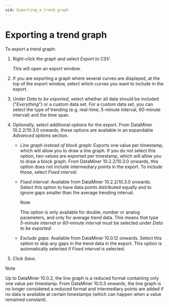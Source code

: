 ```yaml
---
uid: Exporting_a_trend_graph
---
```


# Exporting a trend graph

To export a trend graph:

1. Right-click the graph and select *Export to CSV*.

   This will open an export window.

1. If you are exporting a graph where several curves are displayed, at the top of the export window, select which curves you want to include in the export.

1. Under *Data to be exported*, select whether all data should be included ("*Everything*") or a custom data set. For a custom data set, you can select the type of trending (e.g. real-time, 5-minute interval, 60-minute interval) and the time span.

1. Optionally, select additional options for the export. From DataMiner 10.2.2/10.3.0 onwards, these options are available in an expandable *Advanced options* section.

   - *Line graph instead of block graph*: Exports one value per timestamp, which will allow you to draw a line graph. If you do not select this option, two values are exported per timestamp, which will allow you to draw a block graph. From DataMiner 10.2.2/10.3.0 onwards, this option does not include intermediary points in the export. To include those, select *Fixed interval*.

   - *Fixed interval*: Available from DataMiner 10.2.2/10.3.0 onwards. Select this option to have data points distributed equally and to ignore gaps smaller than the average trending interval. 
   
     >[!NOTE]
     >This option is only available for double, number or analog parameters, and only for average trend data. This means that type *5-minute interval* or *60-minute interval* must be selected under *Data to be exported*.

   - *Exclude gaps*: Available from DataMiner 10.0.12 onwards. Select this option to skip any gaps in the trend data in the export. This option is automatically selected if *Fixed interval* is selected.

1. Click *Save*.

> [!NOTE]
> Up to DataMiner 10.0.2, the line graph is a reduced format containing only one value per timestamp. From DataMiner 10.0.3 onwards, the line graph is no longer considered a reduced format and intermediary points are added if no data is available at certain timestamps (which can happen when a value remained constant).
